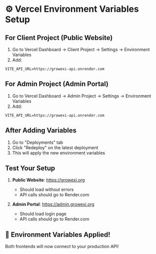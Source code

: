 # ⚙️ Vercel Environment Variables Setup

## For Client Project (Public Website)
1. Go to Vercel Dashboard → Client Project → Settings → Environment Variables
2. Add:
```
VITE_API_URL=https://growexi-api.onrender.com
```

## For Admin Project (Admin Portal)
1. Go to Vercel Dashboard → Admin Project → Settings → Environment Variables
2. Add:
```
VITE_API_URL=https://growexi-api.onrender.com
```

## After Adding Variables
1. Go to "Deployments" tab
2. Click "Redeploy" on the latest deployment
3. This will apply the new environment variables

## Test Your Setup
1. **Public Website**: https://growexi.org
   - Should load without errors
   - API calls should go to Render.com

2. **Admin Portal**: https://admin.growexi.org
   - Should load login page
   - API calls should go to Render.com

## 🎉 Environment Variables Applied!
Both frontends will now connect to your production API!
